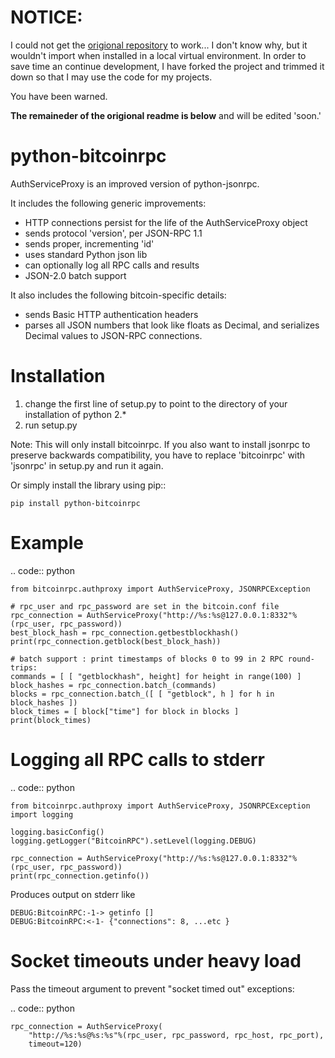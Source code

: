 # NOTICE:

I could not get the [origional repository](https://github.com/jgarzik/python-bitcoinrpc) to work... I don't know why, but it wouldn't import when installed in a local virtual environment.  In order to save time an continue development, I have forked the project and trimmed it down so that I may use the code for my projects.

You have been warned.

__The remaineder of the origional readme is below__ and will be edited 'soon.'


# python-bitcoinrpc

AuthServiceProxy is an improved version of python-jsonrpc.

It includes the following generic improvements:

* HTTP connections persist for the life of the AuthServiceProxy object
* sends protocol 'version', per JSON-RPC 1.1
* sends proper, incrementing 'id'
* uses standard Python json lib
* can optionally log all RPC calls and results
* JSON-2.0 batch support

It also includes the following bitcoin-specific details:

* sends Basic HTTP authentication headers
* parses all JSON numbers that look like floats as Decimal,
  and serializes Decimal values to JSON-RPC connections.

Installation
============

1. change the first line of setup.py to point to the directory of your installation of python 2.*
2. run setup.py

Note: This will only install bitcoinrpc. If you also want to install jsonrpc to preserve 
backwards compatibility, you have to replace 'bitcoinrpc' with 'jsonrpc' in setup.py and run it again.

Or simply install the library using pip::

    pip install python-bitcoinrpc

Example
=======
.. code:: python

    from bitcoinrpc.authproxy import AuthServiceProxy, JSONRPCException

    # rpc_user and rpc_password are set in the bitcoin.conf file
    rpc_connection = AuthServiceProxy("http://%s:%s@127.0.0.1:8332"%(rpc_user, rpc_password))
    best_block_hash = rpc_connection.getbestblockhash()
    print(rpc_connection.getblock(best_block_hash))

    # batch support : print timestamps of blocks 0 to 99 in 2 RPC round-trips:
    commands = [ [ "getblockhash", height] for height in range(100) ]
    block_hashes = rpc_connection.batch_(commands)
    blocks = rpc_connection.batch_([ [ "getblock", h ] for h in block_hashes ])
    block_times = [ block["time"] for block in blocks ]
    print(block_times)

Logging all RPC calls to stderr
===============================
.. code:: python

    from bitcoinrpc.authproxy import AuthServiceProxy, JSONRPCException
    import logging

    logging.basicConfig()
    logging.getLogger("BitcoinRPC").setLevel(logging.DEBUG)

    rpc_connection = AuthServiceProxy("http://%s:%s@127.0.0.1:8332"%(rpc_user, rpc_password))
    print(rpc_connection.getinfo())

Produces output on stderr like

    DEBUG:BitcoinRPC:-1-> getinfo []
    DEBUG:BitcoinRPC:<-1- {"connections": 8, ...etc }

Socket timeouts under heavy load
================================
Pass the timeout argument to prevent "socket timed out" exceptions:

.. code:: python

    rpc_connection = AuthServiceProxy(
        "http://%s:%s@%s:%s"%(rpc_user, rpc_password, rpc_host, rpc_port),
        timeout=120)
